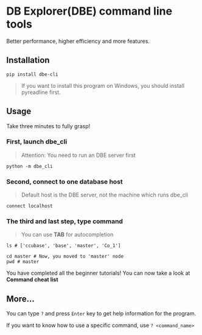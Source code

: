 # DB Explorer(DBE) command line tools
Better performance, higher efficiency and more features.

## Installation
```shell
pip install dbe-cli
```

> If you want to install this program on Windows, you should install pyreadline 
> first.


## Usage
Take three minutes to fully grasp!

### First, launch dbe_cli
> Attention: You need to run an DBE server first

```shell
python -m dbe_cli
```

### Second, connect to one database host
> Default host is the DBE server, not the machine which runs dbe_cli

```shell
connect localhost
```

### The third and last step, type command
> You can use **TAB** for autocompletion

```shell
ls # ['ccubase', 'base', 'master', 'Co_1']

cd master # Now, you moved to 'master' node
pwd # master
```

You have completed all the beginner tutorials! You can now take a 
look at **Command cheat list**

## More...
You can type `?` and press `Enter` key to get help information for the program. 

If you want to know how to use a specific 
command, use `? <command_name>`
